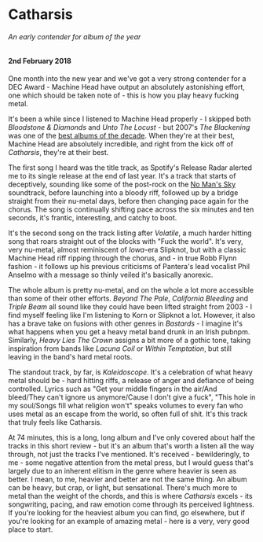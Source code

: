# Catharsis

###### An early contender for album of the year

#### 2nd February 2018

One month into the new year and we've got a very strong contender for a DEC Award - Machine Head have output an absolutely astonishing effort, one which should be taken note of - this is how you play heavy fucking metal.

It's been a while since I listened to Machine Head properly - I skipped both _Bloodstone & Diamonds_ and _Unto The Locust_ - but 2007's _The Blackening_ was one of the [best albums of the decade](/awards/2000-2009). When they're at their best, Machine Head are absolutely incredible, and right from the kick off of _Catharsis_, they're at their best.

The first song I heard was the title track, as Spotify's Release Radar alerted me to its single release at the end of last year. It's a track that starts of deceptively, sounding like some of the post-rock on the [No Man's Sky](/blog/no-mans-sky) soundtrack, before launching into a bloody riff, followed up by a bridge straight from their nu-metal days, before then changing pace again for the chorus. The song is continually shifting pace across the six minutes and ten seconds, it's frantic, interesting, and catchy to boot.

It's the second song on the track listing after _Volatile_, a much harder hitting song that roars straight out of the blocks with "Fuck the world". It's very, very nu-metal, almost reminiscent of _Iowa_-era Slipknot, but with a classic Machine Head riff ripping through the chorus, and - in true Robb Flynn fashion - it follows up his previous criticisms of Pantera's lead vocalist Phil Anselmo with a message so thinly veiled it's basically anorexic. 

The whole album is pretty nu-metal, and on the whole a lot more accessible than some of their other efforts. _Beyond The Pale_, _California Bleeding_ and _Triple Beam_ all sound like they could have been lifted straight from 2003 - I find myself feeling like I'm listening to Korn or Slipknot a lot. However, it also has a brave take on fusions with other genres in _Bastards_ - I imagine it's what happens when you get a heavy metal band drunk in an Irish pubnpm. Similarly, _Heavy Lies The Crown_ assigns a bit more of a gothic tone, taking inspiration from bands like _Lacuna Coil_ or _Within Temptation_, but still leaving in the band's hard metal roots.

The standout track, by far, is _Kaleidoscope_. It's a celebration of what heavy metal should be - hard hitting riffs, a release of anger and defiance of being controlled. Lyrics such as "Get your middle fingers in the air/And bleed/They can't ignore us anymore/Cause I don't give a fuck", "This hole in my soul/Songs fill what religion won't" speaks volumes to every fan who uses metal as an escape from the world, so often full of shit. It's this track that truly feels like Catharsis.

At 74 minutes, this is a long, long album and I've only covered about half the tracks in this short review - but it's an album that's worth a listen all the way through, not just the tracks I've mentioned. It's received - bewilderingly, to me - some negative attention from the metal press, but I would guess that's largely due to an inherent elitism in the genre where heavier is seen as better. I mean, to me, heavier and better are not the same thing. An album can be heavy, but crap, or light, but sensational. There's much more to metal than the weight of the chords, and this is where _Catharsis_ excels - its songwriting, pacing, and raw emotion come through its perceived lightness. If you're looking for the heaviest album you can find, go elsewhere, but if you're looking for an example of amazing metal - here is a very, very good place to start.